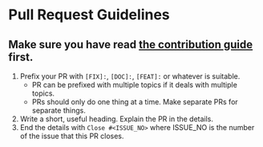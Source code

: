 # Pull Request Guidelines

## Make sure you have read [the contribution guide](CONTRIBUTION.md) first.

1. Prefix your PR with `[FIX]:`, `[DOC]:`, `[FEAT]:` or whatever is suitable.
    - PR can be prefixed with multiple topics if it deals with multiple topics.
    - PRs should only do one thing at a time. Make separate PRs for separate things.
2. Write a short, useful heading. Explain the PR in the details.
3. End the details with `Close #<ISSUE_NO>` where ISSUE_NO is the number of the issue that this PR closes.
